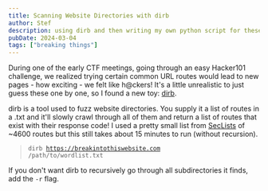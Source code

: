 ```yaml
---
title: Scanning Website Directories with dirb
author: Stef
description: using dirb and then writing my own python script for these brute force attacks
pubDate: 2024-03-04
tags: ["breaking things"]
---
```

During one of the early CTF meetings, going through an easy Hacker101 challenge, we realized trying certain common URL routes would lead to new pages - how exciting - we felt like h@ckers! It's a little unrealistic to just guess these one by one, so I found a new toy: [dirb](https://www.kali.org/tools/dirb).

dirb is a tool used to fuzz website directories. You supply it a list of routes in a .txt and it'll slowly crawl through all of them and return a list of routes that exist with their response code! I used a pretty small list from [SecLists](https://github.com/danielmiessler/SecLists/blob/02493db963c18bcf4fcb96a463ff4cc3268cf2b6/Discovery/Web-Content/common.txt) of ~4600 routes but this still takes about 15 minutes to run (without recursion). 

> <code>dirb https://breakintothiswebsite.com /path/to/wordlist.txt</code>

If you don't want dirb to recursively go through all subdirectories it finds, add the <code>-r</code> flag.

